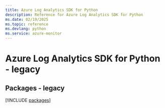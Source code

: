```yaml
---
title: Azure Log Analytics SDK for Python
description: Reference for Azure Log Analytics SDK for Python
ms.date: 02/19/2025
ms.topic: reference
ms.devlang: python
ms.service: azure-monitor
---
```

# Azure Log Analytics SDK for Python - legacy
## Packages - legacy
[!INCLUDE [packages](log-analytics-index.md)]